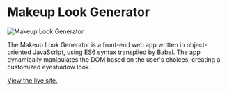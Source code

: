 Makeup Look Generator
===================

![Makeup Look Generator](https://raw.github.com/CarlaCrandall/Makeup_Look_Generator/master/makeupLookGenerator.png "Makeup Look Generator Preview")

The Makeup Look Generator is a front-end web app written in object-oriented JavaScript, using ES6 syntax transpiled by Babel. The app dynamically manipulates the DOM based on the user's choices, creating a customized eyeshadow look.

[View the live site.](http://carlacrandall.com/testsites/makeup-generator/index.html)